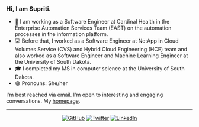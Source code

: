 ### Hi, I am Supriti.

- 💞️ I am working as a Software Engineer at Cardinal Health in the Enterprise Automation Services Team (EAST) on the automation processes in the information platform. 
- 💻 Before that, I worked as a Software Engineer at NetApp in Cloud Volumes Service (CVS) and Hybrid Cloud Engineering (HCE) team and also worked as a Software Engineer and Machine Learning Engineer at the University of South Dakota.
- 🎓 I completed my MS in computer science at the University of South Dakota.
- 😄 Pronouns: She/her

I'm best reached via email. I'm open to interesting and engaging conversations. My [homepage](https://supritighosh.github.io/).

---
<p align="center">
	<a href="https://github.com/supritighosh"><img src="https://img.shields.io/badge/GitHub--_.svg?style=social&logo=GitHub" alt="GitHub"></a>
                            <a href="https://twitter.com/supritiiiii"><img src="https://img.shields.io/badge/Twitter--_.svg?style=social&logo=Twitter" alt="Twitter"></a>
                            <a href="https://www.linkedin.com/in/supritighosh/"><img src="https://img.shields.io/badge/LinkedIn--_.svg?style=social&logo=linkedin" alt="LinkedIn"></a>
</p>
